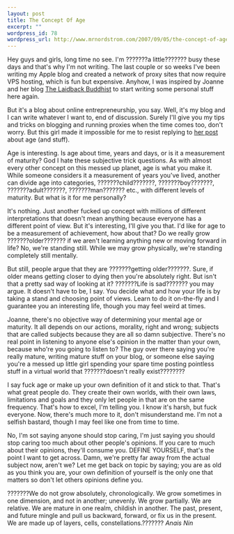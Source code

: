 ```yaml
--- 
layout: post
title: The Concept Of Age
excerpt: ""
wordpress_id: 78
wordpress_url: http://www.mrnordstrom.com/2007/09/05/the-concept-of-age/
---
```

Hey guys and girls, long time no see. I'm ???????a little??????? busy these days and that's why I'm not writing. The last couple or so weeks I've been writing my Apple blog and created a network of proxy sites that now require VPS hosting, which is fun but expensive. Anyhow, I was inspired by Joanne and her blog <a href="http://j-amusement.blogspot.com/">The Laidback Buddhist</a> to start writing some personal stuff here again.

But it's a blog about online entrepreneurship, you say. Well, it's my blog and I can write whatever I want to, end of discussion. Surely I'll give you my tips and tricks on blogging and running proxies when the time comes too, don't worry. But this girl made it impossible for me to resist replying to <a href="http://j-amusement.blogspot.com/2007/09/defying-age.html">her post</a> about age (and stuff).

Age is interesting. Is age about time, years and days, or is it a measurement of maturity? God I hate these subjective trick questions. As with almost every other concept on this messed up planet, age is what you make it. While someone considers it a measurement of years you've lived, another can divide age into categories, ???????child???????, ???????boy???????, ???????adult???????, ???????man??????? etc., with different levels of maturity. But what is it for me personally?

It's nothing. Just another fucked up concept with millions of different interpretations that doesn't mean anything because everyone has a different point of view. But it's interesting, I'll give you that. I'd like for age to be a measurement of achievement, how about that? Do we really grow ???????older??????? if we aren't learning anything new or moving forward in life? No, we're standing still. While we may grow physically, we're standing completely still mentally.

But still, people argue that they are ???????getting older???????. Sure, if older means getting closer to dying then you're absolutely right. But isn't that a pretty sad way of looking at it? ???????Life is sad??????? you may argue. It doesn't have to be, I say. You decide what and how your life is by taking a stand and choosing point of views. Learn to do it on-the-fly and I guarantee you an interesting life, though you may feel weird at times.

Joanne, there's no objective way of determining your mental age or maturity. It all depends on our actions, morality, right and wrong; subjects that are called subjects because they are all so damn subjective. There's no real point in listening to anyone else's opinion in the matter than your own, because who're you going to listen to? The guy over there saying you're really mature, writing mature stuff on your blog, or someone else saying you're a messed up little girl spending your spare time posting pointless stuff in a virtual world that ???????doesn't really exist????????

I say fuck age or make up your own definition of it and stick to that. That's what great people do. They create their own worlds, with their own laws, limitations and goals and they only let people in that are on the same frequency. That's how to excel, I'm telling you. I know it's harsh, but fuck everyone. Now, there's much more to it, don't misunderstand me. I'm not a selfish bastard, though I may feel like one from time to time.

No, I'm sot saying anyone should stop caring, I'm just saying you should stop caring too much about other people's opinions. If you care to much about their opinions, they'll consume you. DEFINE YOURSELF, that's the point I want to get across. Damn, we're pretty far away from the actual subject now, aren't we? Let me get back on topic by saying; you are as old as you think you are, your own definition of yourself is the only one that matters so don't let others opinions define you.

???????We do not grow absolutely, chronologically. We grow sometimes in one dimension, and not in another; unevenly. We grow partially. We are relative. We are mature in one realm, childish in another. The past, present, and future mingle and pull us backward, forward, or fix us in the present. We are made up of layers, cells, constellations.???????
<em>Anais Nin</em>
